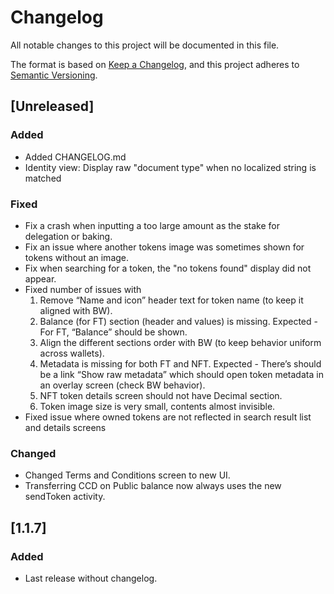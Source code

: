 # Changelog

All notable changes to this project will be documented in this file.

The format is based on [Keep a Changelog](https://keepachangelog.com/en/1.0.0/),
and this project adheres to [Semantic Versioning](https://semver.org/spec/v2.0.0.html).

## [Unreleased]

### Added

- Added CHANGELOG.md
- Identity view: Display raw "document type" when no localized string is matched

### Fixed

- Fix a crash when inputting a too large amount as the stake for delegation or baking.
- Fix an issue where another tokens image was sometimes shown for tokens without an image.
- Fix when searching for a token, the "no tokens found" display did not appear.
- Fixed number of issues with 
  1. Remove “Name and icon” header text for token name (to keep it aligned with BW).
  2. Balance (for FT) section (header and values) is missing. Expected - For FT, “Balance” should be shown.
  3. Align the different sections order with BW (to keep behavior uniform across wallets).
  4. Metadata is missing for both FT and NFT. Expected - There’s should be a link “Show raw metadata” which should open token metadata in an overlay screen (check BW behavior).
  5. NFT token details screen should not have Decimal section.
  6. Token image size is very small, contents almost invisible.
- Fixed issue where owned tokens are not reflected in search result list and details screens

### Changed

- Changed Terms and Conditions screen to new UI.
- Transferring CCD on Public balance now always uses the new sendToken activity.

## [1.1.7]

### Added

- Last release without changelog.
